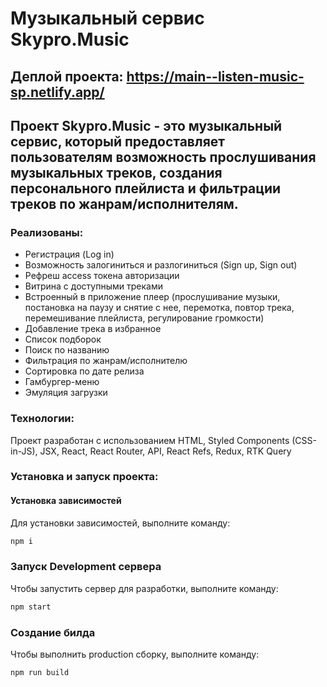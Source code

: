 # Музыкальный сервис Skypro.Music

## Деплой проекта: https://main--listen-music-sp.netlify.app/

## Проект Skypro.Music - это музыкальный сервис, который предоставляет пользователям возможность прослушивания музыкальных треков, создания персонального плейлиста и фильтрации треков по жанрам/исполнителям.

### Реализованы:

- Регистрация (Log in)
- Возможность залогиниться и разлогиниться (Sign up, Sign out)
- Рефреш aссess токена авторизации
- Витрина с доступными треками
- Встроенный в приложение плеер (прослушивание музыки, постановка на паузу и снятие с нее, перемотка, повтор трека, перемешивание плейлиста, регулирование громкости)
- Добавление трека в избранное
- Список подборок
- Поиск по названию
- Фильтрация по жанрам/исполнителю
- Сортировка по дате релиза
- Гамбургер-меню
- Эмуляция загрузки

### Технологии:
Проект разработан с использованием HTML, Styled Components (CSS-in-JS), JSX, React, React Router, API, React Refs, Redux, RTK Query

### Установка и запуск проекта:

#### Установка зависимостей
Для установки зависимостей, выполните команду:
```sh
npm i
```

### Запуск Development сервера
Чтобы запустить сервер для разработки, выполните команду:
```sh
npm start
```

### Создание билда
Чтобы выполнить production сборку, выполните команду: 
```sh
npm run build
```

